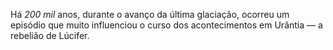 ﻿Há *200 mil* anos, durante o avanço da última glaciação, ocorreu um episódio que muito influenciou o curso dos acontecimentos em Urântia — a rebelião de Lúcifer.